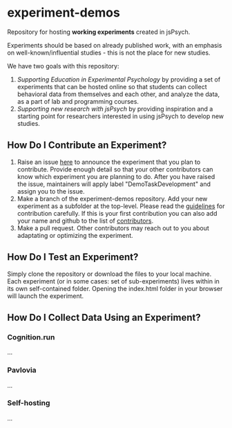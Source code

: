 # experiment-demos

Repository for hosting **working experiments** created in jsPsych. 

Experiments should be based on already published work, with an emphasis on well-known/influential studies - this is not the place for new studies. 

We have two goals with this repository:
1. *Supporting Education in Experimental Psychology* by providing a set of experiments that can be hosted online so that students can collect behavioral data from themselves and each other, and analyze the data, as a part of lab and programming courses.   
1. *Supporting new research with jsPsych* by providing inspiration and a starting point for researchers interested in using jsPsych to develop new studies. 

## How Do I Contribute an Experiment?
1. Raise an issue [here](https://github.com/jspsych/experiment-demos/issues) to announce the experiment that you plan to contribute. Provide enough detail so that your other contributors can know which experiment you are planning to do. After you have raised the issue, maintainers will apply label "DemoTaskDevelopment" and assign you to the issue.
2. Make a branch of the experiment-demos repository. Add your new experiment as a subfolder at the top-level. Please read the [guidelines](contributing.md) for contribution carefully. If this is your first contribution you can also add your name and github to the list of [contributors](contributors.md).
3. Make a pull request. Other contributors may reach out to you about adaptating or optimizing the experiment. 

## How Do I Test an Experiment? 
Simply clone the repository or download the files to your local machine. Each experiment (or in some cases: set of sub-experiments) lives within in its own self-contained folder. Opening the index.html folder in your browser will launch the experiment.  

## How Do I Collect Data Using an Experiment?
### Cognition.run
...
### Pavlovia
...
### Self-hosting
...



